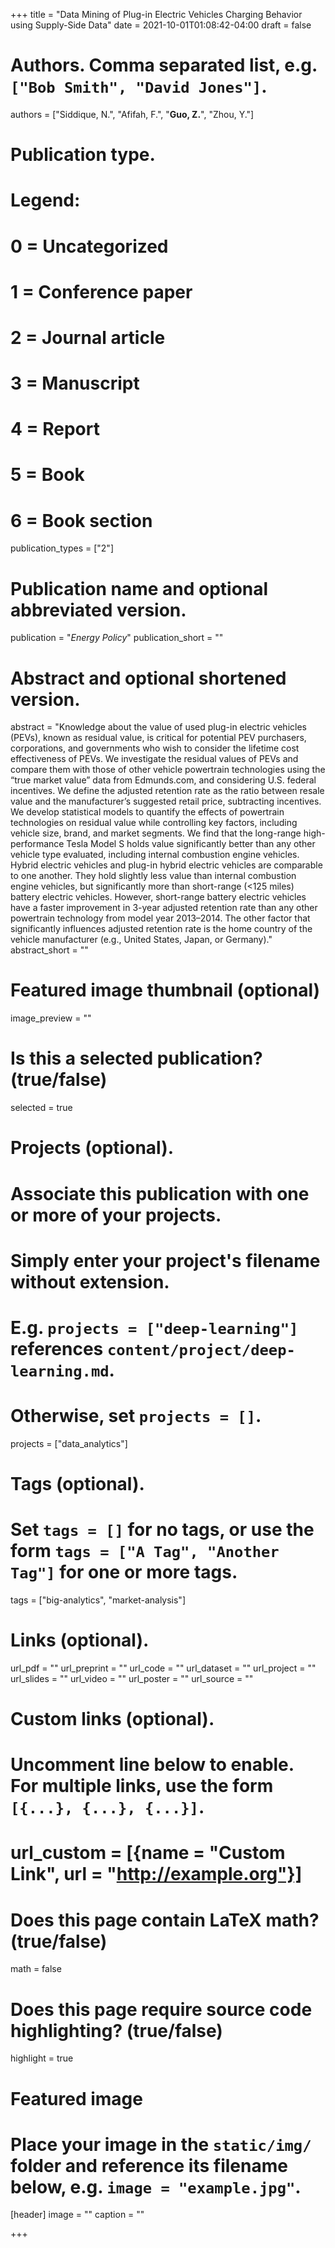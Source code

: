 +++
title = "Data Mining of Plug-in Electric Vehicles Charging Behavior using Supply-Side Data"
date = 2021-10-01T01:08:42-04:00
draft = false

# Authors. Comma separated list, e.g. `["Bob Smith", "David Jones"]`.
authors = ["Siddique, N.", "Afifah, F.", "**Guo, Z.**", "Zhou, Y."]

# Publication type.
# Legend:
# 0 = Uncategorized
# 1 = Conference paper
# 2 = Journal article
# 3 = Manuscript
# 4 = Report
# 5 = Book
# 6 = Book section
publication_types = ["2"]

# Publication name and optional abbreviated version.
publication = "*Energy Policy*"
publication_short = ""

# Abstract and optional shortened version.
abstract = "Knowledge about the value of used plug-in electric vehicles (PEVs), known as residual value, is critical for potential PEV purchasers, corporations, and governments who wish to consider the lifetime cost effectiveness of PEVs. We investigate the residual values of PEVs and compare them with those of other vehicle powertrain technologies using the “true market value” data from Edmunds.com, and considering U.S. federal incentives. We define the adjusted retention rate as the ratio between resale value and the manufacturer’s suggested retail price, subtracting incentives. We develop statistical models to quantify the effects of powertrain technologies on residual value while controlling key factors, including vehicle size, brand, and market segments. We find that the long-range high-performance Tesla Model S holds value significantly better than any other vehicle type evaluated, including internal combustion engine vehicles. Hybrid electric vehicles and plug-in hybrid electric vehicles are comparable to one another. They hold slightly less value than internal combustion engine vehicles, but significantly more than short-range (<125 miles) battery electric vehicles. However, short-range battery electric vehicles have a faster improvement in 3-year adjusted retention rate than any other powertrain technology from model year 2013–2014. The other factor that significantly influences adjusted retention rate is the home country of the vehicle manufacturer (e.g., United States, Japan, or Germany)."
abstract_short = ""

# Featured image thumbnail (optional)
image_preview = ""

# Is this a selected publication? (true/false)
selected = true

# Projects (optional).
#   Associate this publication with one or more of your projects.
#   Simply enter your project's filename without extension.
#   E.g. `projects = ["deep-learning"]` references `content/project/deep-learning.md`.
#   Otherwise, set `projects = []`.
projects = ["data_analytics"]

# Tags (optional).
#   Set `tags = []` for no tags, or use the form `tags = ["A Tag", "Another Tag"]` for one or more tags.
tags = ["big-analytics", "market-analysis"]

# Links (optional).
url_pdf = ""
url_preprint = ""
url_code = ""
url_dataset = ""
url_project = ""
url_slides = ""
url_video = ""
url_poster = ""
url_source = ""

# Custom links (optional).
#   Uncomment line below to enable. For multiple links, use the form `[{...}, {...}, {...}]`.
# url_custom = [{name = "Custom Link", url = "http://example.org"}]

# Does this page contain LaTeX math? (true/false)
math = false

# Does this page require source code highlighting? (true/false)
highlight = true

# Featured image
# Place your image in the `static/img/` folder and reference its filename below, e.g. `image = "example.jpg"`.
[header]
image = ""
caption = ""

+++
